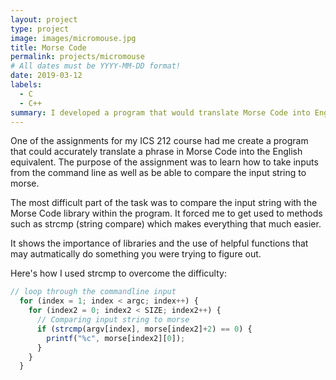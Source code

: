 ```yaml
---
layout: project
type: project
image: images/micromouse.jpg
title: Morse Code
permalink: projects/micromouse
# All dates must be YYYY-MM-DD format!
date: 2019-03-12
labels:
  - C
  - C++
summary: I developed a program that would translate Morse Code into English.
---
```


One of the assignments for my ICS 212 course had me create a program that could accurately translate a phrase in Morse Code into the English equivalent. The purpose of the assignment was to learn how to take inputs from the command line as well as be able to compare the input string to morse. 

The most difficult part of the task was to compare the input string with the Morse Code library within the program. It forced me to get used to methods such as strcmp (string compare) which makes everything that much easier.

It shows the importance of libraries and the use of helpful functions that may autmatically do something you were trying to figure out.

Here's how I used strcmp to overcome the difficulty:

```js
// loop through the commandline input
  for (index = 1; index < argc; index++) {
    for (index2 = 0; index2 < SIZE; index2++) {
      // Comparing input string to morse 
      if (strcmp(argv[index], morse[index2]+2) == 0) {
        printf("%c", morse[index2][0]);
      }
    }
  }
```





